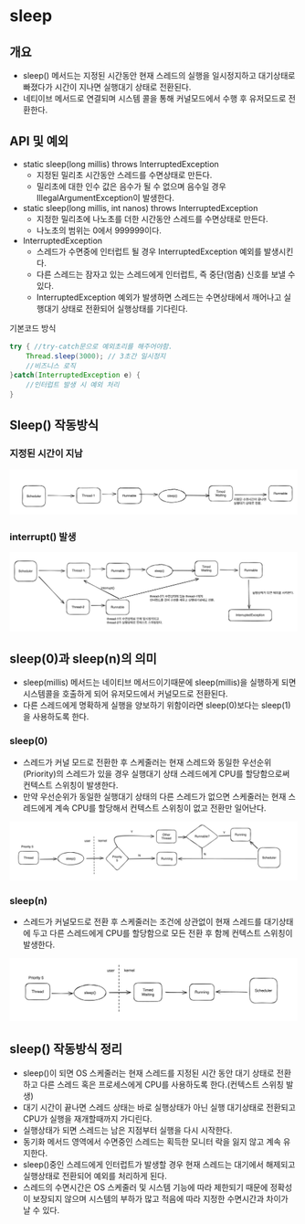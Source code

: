 # sleep
## 개요
- sleep() 메서드는 지정된 시간동안 현재 스레드의 실행을 일시정지하고 대기상태로 빠졌다가 시간이 지나면 실행대기 상태로 전환된다.
- 네티이브 메서드로 연결되며 시스템 콜을 통해 커널모드에서 수행 후 유저모드로 전환한다.

## API 및 예외
- static sleep(long millis) throws InterruptedException
  - 지정된 밀리초 시간동안 스레드를 수면상태로 만든다.
  - 밀리초에 대한 인수 값은 음수가 될 수 없으며 음수일 경우 IllegalArgumentException이 발생한다.
- static sleep(long millis, int nanos) throws InterruptedException
  - 지정한 밀리초에 나노초를 더한 시간동안 스레드를 수면상태로 만든다.
  - 나노초의 범위는 0에서 999999이다.
- InterruptedException
  - 스레드가 수면중에 인터럽트 될 경우 InterruptedException 예외를 발생시킨다.
  - 다른 스레드는 잠자고 있는 스레드에게 인터럽트, 즉 중단(멈춤) 신호를 보낼 수 있다.
  - InterruptedException 예외가 발생하면 스레드는 수면상태에서 깨어나고 실행대기 상태로 전환되어 실행상태를 기다린다.

기본코드 방식
```java
try { //try-catch문으로 예외초리를 해주어야함.
    Thread.sleep(3000); // 3초간 일시정지
    //비즈니스 로직
}catch(InterruptedException e) {
    //인터럽트 발생 시 예외 처리
}
```

## Sleep() 작동방식

### 지정된 시간이 지남

![img.png](img.png)

### interrupt() 발생

![img_2.png](img_2.png)

## sleep(0)과 sleep(n)의 의미
- sleep(millis) 메서드는 네이티브 메서드이기때문에 sleep(millis)을 실행하게 되면 시스템콜을 호출하게 되어 유저모드에서 커널모드로 전환된다.
- 다른 스레드에게 명확하게 실행을 양보하기 위함이라면 sleep(0)보다는 sleep(1)을 사용하도록 한다.

### sleep(0)
- 스레드가 커널 모드로 전환한 후 스케줄러는 현재 스레드와 동일한 우선순위(Priority)의 스레드가 있을 경우 실행대기 상태 스레드에게 CPU를 할당함으로써 컨텍스트 스위칭이 발생한다.
- 만약 우선순위가 동일한 실행대기 상태의 다른 스레드가 없으면 스케줄러는 현재 스레드에게 계속 CPU를 할당해서 컨텍스트 스위칭이 없고 전환만 일어난다.

![img_3.png](img_3.png)

### sleep(n)
- 스레드가 커널모드로 전환 후 스케줄러는 조건에 상관없이 현재 스레드를 대기상태에 두고 다른 스레드에게 CPU를 할당함으로 모든 전환 후 함께 컨텍스트 스위칭이 발생한다.

![img_4.png](img_4.png)

## sleep() 작동방식 정리
- sleep()이 되면 OS 스케줄러는 현재 스레드를 지정된 시간 동안 대기 상태로 전환하고 다른 스레드 혹은 프로세스에게 CPU를 사용하도록 한다.(컨텍스트 스위칭 발생)
- 대기 시간이 끝나면 스레드 상태는 바로 실행상태가 아닌 실행 대기상태로 전환되고 CPU가 실행을 재개할때까지 가디린다.
- 실행상태가 되면 스레드는 남은 지점부터 실행을 다시 시작한다.
- 동기화 메서드 영역에서 수면중인 스레드는 획득한 모니터 락을 잃지 않고 계속 유지한다.
- sleep()중인 스레드에게 인터럽트가 발생할 경우 현재 스레드는 대기에서 해제되고 실행상태로 전환되어 예외를 처리하게 된다.
- 스레드의 수면시간은 OS 스케줄러 및 시스템 기능에 따라 제한되기 때문에 정확성이 보장되지 않으며 시스템의 부하가 많고 적음에 따라 지정한 수면시간과 차이가 날 수 있다.